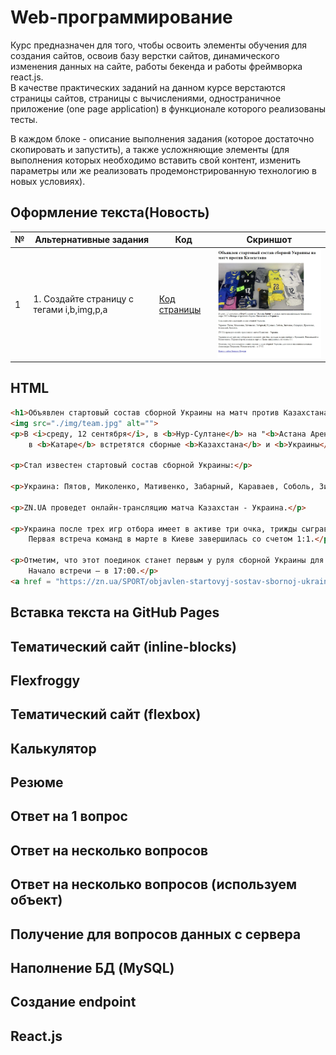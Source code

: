 # Web-программирование
Курс предназначен для того, чтобы освоить элементы обучения для создания сайтов, освоив базу верстки сайтов, динамического изменения данных на сайте, работы бекенда и работы фреймворка react.js.  
В качестве практических заданий на данном курсе верстаются страницы сайтов, страницы с вычислениями, одностраничное приложение (one page application) в функционале которого реализованы тесты.  

В каждом блоке - описание выполнения задания (которое достаточно скопировать и запустить), а также усложняющие элементы (для выполнения которых необходимо вставить свой контент, изменить параметры или же реализовать продемонстрированную технологию в новых условиях).


## Оформление текста(Новость)

|№|Альтернативные задания|Код|Скриншот|
|---|---|---|---|
|1|1. Создайте страницу с тегами i,b,img,p,a|<a href = "https://github.com/mikh-maksi/karazin-fe/tree/main/simple-way#html">Код страницы</a>|<img src = "img/html.jpg" width = 300>|

## HTML
```html
<h1>Объявлен стартовый состав сборной Украины на матч против Казахстана</h1>
<img src="./img/team.jpg" alt="">
<p>В <i>среду, 12 сентября</i>, в <b>Нур-Султане</b> на "<b>Астана Арене</b>" в рамках матча квалификации чемпионата мира-2022 
    в <b>Катаре</b> встретятся сборные <b>Казахстана</b> и <b>Украины</b>.</p>

<p>Стал известен стартовый состав сборной Украины:</p>

<p>Украина: Пятов, Миколенко, Мативенко, Забарный, Караваев, Соболь, Зинченко, Сидорчук, Ярмоленко, Буяльский, Яремчук.</p>

<p>ZN.UA проведет онлайн-трансляцию матча Казахстан - Украина.</p>

<p>Украина после трех игр отбора имеет в активе три очка, трижды сыграв вничью с Францией, Финляндией и Казахстаном. 
    Первая встреча команд в марте в Киеве завершилась со счетом 1:1.</p>

<p>Отметим, что этот поединок станет первым у руля сборной Украины для нового наставника команды Александра Петракова. 
    Начало встречи – в 17:00.</p>
<a href = "https://zn.ua/SPORT/objavlen-startovyj-sostav-sbornoj-ukrainy-na-match-protiv-kazakhstana.html">Взято с сайта Зеркало Недели</a>
```

## Вставка текста на GitHub Pages
## Тематический сайт (inline-blocks)
## Flexfroggy
## Тематический сайт (flexbox)
## Калькулятор
## Резюме
## Ответ на 1 вопрос
## Ответ на несколько вопросов
## Ответ на несколько вопросов (используем объект)
## Получение для вопросов данных с сервера
## Наполнение БД (MySQL)
## Создание endpoint
## React.js
